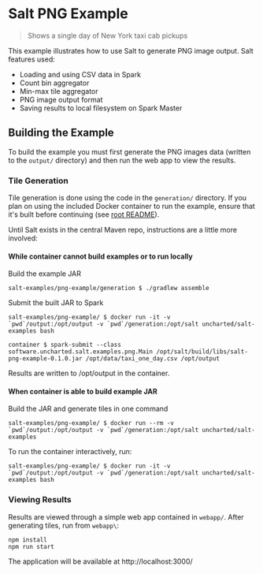 # Salt PNG Example

> Shows a single day of New York taxi cab pickups

This example illustrates how to use Salt to generate PNG image output. Salt features used:

 - Loading and using CSV data in Spark
 - Count bin aggregator
 - Min-max tile aggregator
 - PNG image output format
 - Saving results to local filesystem on Spark Master

## Building the Example
To build the example you must first generate the PNG images data (written to the `output/` directory) and then run the web app to view the results.

### Tile Generation

Tile generation is done using the code in the `generation/` directory. If you plan on using the included Docker container to run the example, ensure that it's built before continuing (see [root README](../README.md)).

Until Salt exists in the central Maven repo, instructions are a little more involved:

#### While container cannot build examples or to run locally

Build the example JAR
```
salt-examples/png-example/generation $ ./gradlew assemble
```

Submit the built JAR to Spark
```
salt-examples/png-example/ $ docker run -it -v `pwd`/output:/opt/output -v `pwd`/generation:/opt/salt uncharted/salt-examples bash

container $ spark-submit --class software.uncharted.salt.examples.png.Main /opt/salt/build/libs/salt-png-example-0.1.0.jar /opt/data/taxi_one_day.csv /opt/output
```

Results are written to /opt/output in the container.


#### When container is able to build example JAR

Build the JAR and generate tiles in one command
```
salt-examples/png-example/ $ docker run --rm -v `pwd`/output:/opt/output -v `pwd`/generation:/opt/salt uncharted/salt-examples
```

To run the container interactively, run:
```
salt-examples/png-example/ $ docker run -it -v `pwd`/output:/opt/output -v `pwd`/generation:/opt/salt uncharted/salt-examples bash
```

### Viewing Results

Results are viewed through a simple web app contained in `webapp/`. After generating tiles, run from `webapp\`:

```
npm install
npm run start
```

The application will be available at http://localhost:3000/
